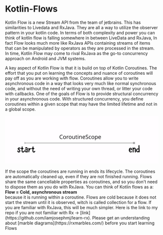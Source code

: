 # Kotlin-Flows

<p>
Kotlin Flow is a new Stream API from the team of jetbrains. This has similarities to 
Livedata and RxJava. They are all a way to utilize the observer pattern in your kotlin code. 
In terms of both complexity and power you can think of kotlin flow is falling somewhere in between 
LiveData and RxJava, In fact Flow looks much more like RxJava APIs containing streams of items that can 
be manipulated by operators as they are processed in the stream. In time, Kotlin Flow may come to rival 
RxJava as the go-to concurrency approach on Android and JVM systems.
</p>
<p>
A key aspect of Kotlin Flow is that it is build on top of Kotlin Coroutines. The effort that you 
put on learning the concepts and nuance of coroutines will pay off as you are working with flow. 
Coroutines allow you to write asynchronous code in a way that looks very much like normal synchronous code, and
without the need of writing your own thread, or litter your code with callbacks. 
One of the goals of Flow is to provide structural concurrency in your asynchronous code. With 
structured concurrency, you define coroutines within a given scope that may have the limited lifetime and not 
in a global scope.
</p>
<img src="\img\structured_concurrency.png">

<p>
If the scope the coroutines are running in ends its lifecycle. The coroutines are automatically 
cleaned up, even if they are not finished running. Flows share the same cancellable properties as 
coroutines, and so you don't need to dispose them as you do with RxJava. You can think of Kotlin flows as a:
<br>
<b>Flow = Cold, asynchronous stream</b>
<br>
because it is running within a coroutine. Flows are cold because it does not start the stream until 
it is observed, witch is called collection for a flow. If you are familiar with RxJava, this will be much simpler. 
Here is the link to my repo if you are not familiar with Rx -> [link](https://github.com/iamjosephmj/learn-rx).
Please get an understanding about [marble diagrams](https://rxmarbles.com/) before you start learning Flows
</p>